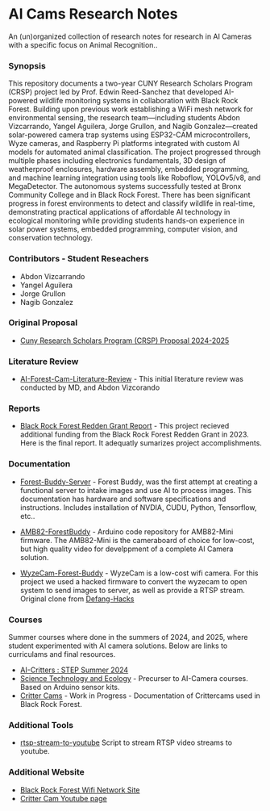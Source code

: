 # AI Cams Research Notes
An (un)organized collection of research notes for research in AI Cameras with a specific focus on Animal Recognition.. 

### Synopsis
This repository documents a two-year CUNY Research Scholars Program (CRSP) project led by Prof. Edwin Reed-Sanchez that developed AI-powered wildlife monitoring systems in collaboration with Black Rock Forest. Building upon previous work establishing a WiFi mesh network for environmental sensing, the research team—including students Abdon Vizcarrando, Yangel Aguilera, Jorge Grullon, and Nagib Gonzalez—created solar-powered camera trap systems using ESP32-CAM microcontrollers, Wyze cameras, and Raspberry Pi platforms integrated with custom AI models for automated animal classification. The project progressed through multiple phases including electronics fundamentals, 3D design of weatherproof enclosures, hardware assembly, embedded programming, and machine learning integration using tools like Roboflow, YOLOv5/v8, and MegaDetector. The autonomous systems successfully tested at Bronx Community College and in Black Rock Forest. There has been significant progress in forest environments to detect and classify wildlife in real-time, demonstrating practical applications of affordable AI technology in ecological monitoring while providing students hands-on experience in solar power systems, embedded programming, computer vision, and conservation technology.

### Contributors - Student Reseachers
- Abdon Vizcarrando
- Yangel Aguilera
- Jorge Grullon
- Nagib Gonzalez

### Original Proposal
- [Cuny Research Scholars Program (CRSP) Proposal 2024-2025](https://docs.google.com/document/d/1gHF6J3HmxAmjpj4pMCxD14Qhg99zvS1f39z_1naYhxo/edit?usp=sharing)

### Literature Review
- [AI-Forest-Cam-Literature-Review](https://github.com/ereedsanchez/AI-Forest-Cam-Litterature-Review/tree/main) - This initial literature review was conducted by MD, and Abdon Vizcorando

### Reports
- [Black Rock Forest Redden Grant Report](https://docs.google.com/document/d/15IkCpGMCDkm8erarC1mEj0kqz4jUdr_CKkKSLedYVns/edit?usp=sharing) - This project recieved additional funding from the Black Rock Forest Redden Grant in 2023.
  Here is the final report. It adequatly sumarizes project accomplishments.

### Documentation 
- [Forest-Buddy-Server](https://github.com/ereedsanchez/Forest-Buddy-Server) - Forest Buddy, was the first attempt at creating a functional server to intake images and use AI to process images.  This documentation has hardware and software specifications and instructions.  Includes installation of NVDIA, CUDU, Python, Tensorflow, etc..

- [AMB82-ForestBuddy](https://github.com/ereedsanchez/AMB82-ForestBuddy) - Arduino code repository for AMB82-Mini firmware.  The AMB82-Mini is the cameraboard of choice for low-cost, but high quality video for develppment of a complete AI Camera solution.

- [WyzeCam-Forest-Buddy](https://github.com/ereedsanchez/WyzeCam-Forest-Buddy) - WyzeCam is a low-cost wifi camera. For this project we used a hacked firmware to convert the wyzecam to open system to send images to server, as well as provide a RTSP stream.  Original clone from [Defang-Hacks](https://github.com/ereedsanchez/Forest-Buddy-Dafang-Hacks)

### Courses
Summer courses where done in the summers of 2024, and 2025, where student experimented with AI camera solutions.  Below are links to curriculams and final resources.  
- [AI-Critters : STEP Summer 2024](https://github.com/ereedsanchez/AI-Critters-STEP-2024)
- [Science Technology and Ecology](https://github.com/ereedsanchez/Science-Technology-and-Ecology) - Precurser to AI-Camera courses. Based on Arduino sensor kits.
- [Critter Cams](https://github.com/ereedsanchez/CritterCam) - Work in Progress - Documentation of Crittercams used in Black Rock Forest.


### Additional Tools 
- [rtsp-stream-to-youtube](https://github.com/ereedsanchez/wyze-rtsp-stream-to-youtube) Script to stream RTSP video streams to youtube.

### Additional Website
- [Black Rock Forest Wifi Network Site](https://blackrock.treefi.net/)
- [Critter Cam Youtube page](https://www.youtube.com/channel/UCa2ZBux_xDUielNOPe4S9aQ?view_as=subscriber)
